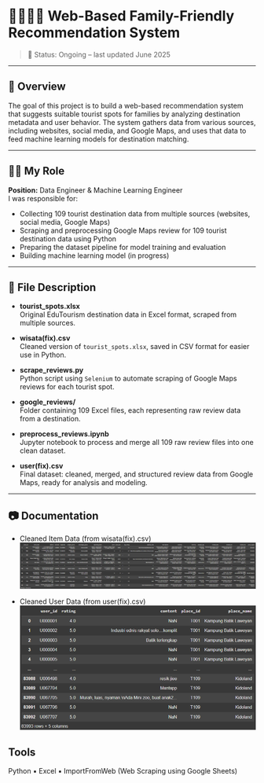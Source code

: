# 👨‍👩‍👧‍👦 Web-Based Family-Friendly Recommendation System

> 🚧 Status: Ongoing – last updated June 2025

---

## 🧾 Overview

The goal of this project is to build a web-based recommendation system that suggests suitable tourist spots for families by analyzing destination metadata and user behavior.  The system gathers data from various sources, including websites, social media, and Google Maps, and uses that data to feed machine learning models for destination matching.

---

## 👩‍💻 My Role

**Position:** Data Engineer & Machine Learning Engineer  
I was responsible for:
- Collecting 109 tourist destination data from multiple sources (websites, social media, Google Maps)
- Scraping and preprocessing Google Maps review for 109 tourist destination data using Python
- Preparing the dataset pipeline for model training and evaluation
- Building machine learning model (in progress)

---

## 📁 File Description

- **tourist_spots.xlsx**  
  Original EduTourism destination data in Excel format, scraped from multiple sources.

- **wisata(fix).csv**  
  Cleaned version of `tourist_spots.xlsx`, saved in CSV format for easier use in Python.

- **scrape_reviews.py**  
  Python script using `Selenium` to automate scraping of Google Maps reviews for each tourist spot.

- **google_reviews/**  
  Folder containing 109 Excel files, each representing raw review data from a destination.

- **preprocess_reviews.ipynb**  
  Jupyter notebook to process and merge all 109 raw review files into one clean dataset.

- **user(fix).csv**  
  Final dataset: cleaned, merged, and structured review data from Google Maps, ready for analysis and modeling.

---

## 📷 Documentation

- Cleaned Item Data (from wisata(fix).csv)
![User Data](./documentation/cleaned_place_screenshot.png) 

- Cleaned User Data (from user(fix).csv)
![Item Data](./documentation/cleaned_user_screenshot.png)


## Tools
Python ▪️ Excel ▪️ ImportFromWeb (Web Scraping using Google Sheets)



